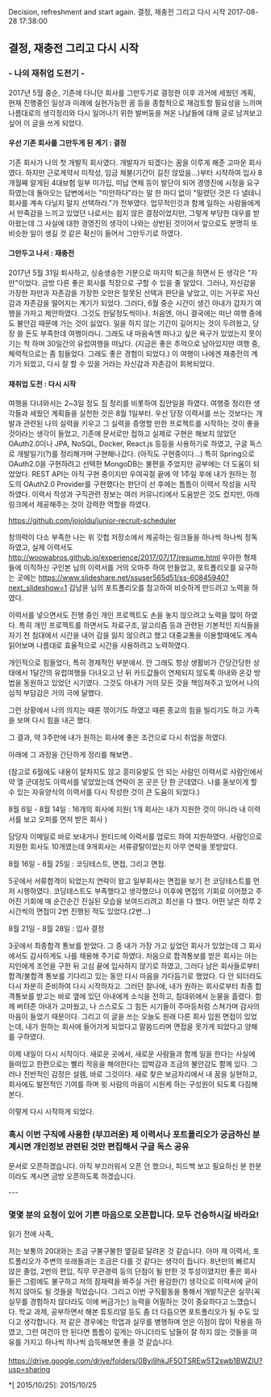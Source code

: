 Decision, refreshment and start again. 결정, 재충전 그리고 다시 시작
2017-08-28 17:38:00


## 결정, 재충전 그리고 다시 시작

### \- 나의 재취업 도전기 -

  

2017년 5월 중순, 기존에 다니던 회사를 그만두기로 결정한 이후 과거에 세웠던 계획, 현재 진행중인 일상과 미래에 실현가능한 꿈 등을
종합적으로 재검토할 필요성을 느끼며 나름대로의 생각정리와 다시 일어나기 위한 발버둥을 쳐온 나날들에 대해 글로 남겨보고 싶어 이 글을 쓰게
되었다.

#### 우선 기존 회사를 그만두게 된 계기 : 결정

기존 회사가 나의 첫 개발직 회사였다. 개발자가 되겠다는 꿈을 이루게 해준 고마운 회사였다. 하지만 근로계약서 미작성, 임금 체불(기간이
길진 않았음...)부터 시작하여 입사 8개월째 알게된 4대보험 일부 미가입, 미납 연체 등이 발단이 되어 경영진에 시정을 요구하였는데
돌아오는 답변에서는 "미안하다"라는 말 한 마디 없이 "밀렸던 것은 다 낼테니 회사를 계속 다닐지 말지 선택하라."가 전부였다. 업무적인것과
함께 일하는 사람들에게서 만족감을 느끼고 있었던 나로서는 쉽지 않은 결정이었지만, 그렇게 부당한 대우를 받아왔는데 그 사실에 대한 경영진의
생각이 나와는 상반된 것이어서 앞으로도 분명히 또 비슷한 일이 생길 것 같은 확신이 들어서 그만두기로 하였다.

#### 그만두고 나서 : 재충전

2017년 5월 31일 퇴사하고, 싱숭생숭한 기분으로 마지막 퇴근을 하면서 든 생각은 "자만"이었다. 금방 다른 좋은 회사를 직장으로 구할
수 있을 줄 알았다. 그러나, 자신감을 가장한 자만과 자존감을 가장한 오만은 잘못된 선택과 판단을 낳았고, 이는 거꾸로 자신감과 자존감을
떨어지는 계기가 되었다. 그러다, 6월 중순 시간이 생긴 아내가 갑자기 여행을 가자고 제안하였다. 그것도 한달정도씩이나. 처음엔, 아니
결국에는 떠난 여행 중에도 불안감 때문에 가는 것이 싫었다. 일을 하지 않는 기간이 길어지는 것이 두려웠고, 당장 쓸 돈도 부족한데
여행이라니. 그래도 내 마음속엔 떠나고 싶은 욕구가 있었는지 못이기는 척 하며 30일간의 유럽여행을 떠났다. (지금은 좋은 추억으로
남아있지만 여행 중, 체력적으로는 좀 힘들었다. 그래도 좋은 경험이 되었다.) 이 여행이 나에겐 재충전의 계기가 되었고, 다시 잘 할 수
있을 거라는 자신감과 자존감이 회복되었다.

#### 재취업 도전 : 다시 시작

여행을 다녀와서는 2~3일 정도 짐 정리를 비롯하여 집안일을 하였다. 여행중 정리한 생각들과 세웠던 계획들을 실천한 것은 8월 1일부터.
우선 당장 이력서를 쓰는 것보다는 개발과 관련된 나의 실력을 키우고 그 실력을 증명할 만한 프로젝트를 시작하는 것이 좋을 것이라는 생각이
들었고, 기존에 문서로만 접하고 실제로 구현은 해보지 않았던 OAuth2.0이나 JPA, NoSQL, Docker, React.js 등등을
사용하기로 하였고, 구글 독스로 개발일기(?)를 정리해가며 구현해나갔다. (아직도 구현중이다...) 특히 Spring으로 OAuth2.0을
구현하려고 선택한 MongoDB는 불편을 주었지만 공부에는 더 도움이 되었었다. REST API는 아직 구현 중이지만 우여곡절 끝에 약
1주일 후에 내가 원하는 정도의 OAuth2.0 Provider를 구현했다는 판단이 선 후에는 틈틈이  이력서 작성을 시작하였다. 이력서
작성과 구직관련 정보는 여러 커뮤니티에서 도움받은 것도 컸지만, 아래 링크에서 제공해주는 것이 강력한 역할을 하였다.

https://github.com/jojoldu/junior-recruit-scheduler

창의력이 다소 부족한 나는 위 깃헙 저장소에서 제공하는 링크들을 하나씩 하나씩 정독하였고, 실제 이력서도
http://woowabros.github.io/experience/2017/07/17/resume.html 우아한 형제들에 이직하신 구인본
님의 이력서를 거의 오마주 하여 만들었고, 포트폴리오를 요구하는 곳에는
https://www.slideshare.net/ssuser565d51/ss-60845940?next_slideshow=1 김남윤 님의
포트폴리오를 참고하여 비슷하게 만드려고 노력을 하였다.

이력서를 넣으면서도 진행 중인 개인 프로젝트도 손을 놓지 않으려고 노력을 많이 하였다. 특히 개인 프로젝트를 하면서도 자료구조, 알고리즘
등과 관련된 기본적인 지식들을 자기 전 침대에서 시간을 내어 감을 잃지 않으려고 했고 대중교통을 이용할때에도 계속 읽어보며 나름대로
효율적으로 시간을 사용하려고 노력하였다.

개인적으로 힘들었다, 특히 경제적인 부분에서. 안 그래도 항상 생활비가 간당간당한 상태에서 1달간의 유럽여행을 다녀오고 난 뒤 카드값들이
연체되지 않도록 아내와 온갖 방법을 동원하고 있었던 시기였다. 그것도 아내가 거의 모든 것을 책임져주고 있어서 나의 심적 부담감은 거의 극에
달했다.

그런 상황에서 나의 의지는 때론 꺾이기도 하였고 때론 종교의 힘을 빌리기도 하고 가족을 보며 다시 힘을 내곤 했다.

그 결과, 약 3주만에 내가 원하는 회사에 좋은 조건으로 다시 취업을 하였다.

아래에 그 과정을 간단하게 정리를 해보면..

  

(참고로 6월에도 내용이 알차지도 않고 흥미유발도 안 되는 사람인 이력서로 사람인에서 약 열 군데정도 이력서를 넣었었는데 연락이 온 곳은 단
한 군데였다. 나를 돋보이게 할 수 있는 자유양식의 이력서를 다시 작성한 것이 큰 도움이 되었다.)

  

8월 6일 - 8월 14일 : 16개의 회사에 지원( 1개 회사는 내가 지원한 것이 아니라 내 이력서를 보고 오퍼를 먼저 받은 회사 )

담당자 이메일로 바로 보내거나 원티드에 이력서를 업로드 하여 지원하였다. 사람인으로 지원한 회사도 10개였는데 9개회사는 서류광탈이었는지
아무 연락을 못받았다.

8월 16일 - 8월 25일 : 코딩테스트, 면접, 그리고 면접.

5곳에서 서류합격이 되었는지 연락이 왔고 일부회사는 면접을 보기 전 코딩테스트를 먼저 시행하였다. 코딩테스트도 부족했다고 생각했으나 이후에
면접의 기회로 이어졌고 주어진 기회에 매 순간순간 진실된 모습을 보여드리려고 최선을 다 했다. 어떤 날은 하루 2시간씩의 면접이 2번 진행된
적도 있었다.(2번...)

8월 21일 - 8월 28일 : 입사 결정

3곳에서 최종합격 통보를 받았다. 그 중 내가 가장 가고 싶었던 회사가 있었는데 그 회사에서도 감사하게도 나를 채용해 주기로 하였다.
처음으로 합격통보를 받은 회사는 아는 지인에게 조언을 구한 뒤 고심 끝에 입사하지 않기로 하였고, 그러다 남은 회사들로부터 합격/불합격
통보를 기다리고 있는 동안 다시 마음을 가다듬기로 했었다. 다 안 되더라도 다시 차분히 준비하여 다시 시작하자고. 그러던 찰나에, 내가
원하는 회사로부터 최종 합격통보를 받고는 바로 옆에 있던 아내에게 소식을 전하고, 침대위에서 눈물을 흘렸다. 함께 버텨준 아내가 고마웠고,
나 스스로도 그 힘든 시기들이 주마등처럼 스쳐가며 감사의 마음이 들었기 때문이다. 그리고 이 글을 쓰는 오늘도 원래 다른 회사 임원 면접이
있었는데, 내가 원하는 회사에 들어가게 되었다고 말씀드리며 면접을 못가게 되었다고 양해를 구하였다.

이제 내일이 다시 시작이다. 새로운 곳에서, 새로운 사람들과 함께 일을 한다는 사실에 들떠있고 한편으로는 빨리 적응을 해야한다는 압박감과
조금의 불안감도 함께 있다. 그러나 전반적인 감정은 설렘, 바로 그것이다. 새로 찾은 보금자리에서 내 꿈을 실현하고, 회사에도 발전적인
기여를 하며 윗 사람의 마음이 시원케 하는 구성원이 되도록 다짐해본다.

  

이렇게 다시 시작하게 되었다.

  

### 혹시 이번 구직에 사용한 (부끄러운) 제 이력서나 포트폴리오가 궁금하신 분 계시면 개인정보 관련된 것만 편집해서 구글 독스 공유
문서로 오픈하겠습니다. 아직 부끄러워서 오픈 안 했으나, 피드백 보고 필요하신 분 한분이라도 계시면 금방 오픈하도록 하겠습니다.

\---

### 몇몇 분의 요청이 있어 기쁜 마음으로 오픈합니다. 모두 건승하시길 바라요!

읽기 전에 사족,

  

저는 보통의 20대와는 조금 구불구불한 옆길로 달려온 것 같습니다. 아마 제 이력서, 포트폴리오가 주변의 또래들과는 조금은 다를 것 같다는
생각이 듭니다. 8년만의 빠르지 않은 졸업, 2번의 편입, 직무 무관경력 등의 단점이 될 만한 것 투성이였지만 좋은 회사들은 그럼에도
불구하고 저의 잠재력을 봐주실 거란 용감한(?) 생각으로 이력서에 굳이 적지 않아도 될 것들을 적었습니다. 그리고 이번 구직활동을 통해서
개발직군은 실무(꼭 실무를 경험하지 않더라도 이에 버금가는) 능력을 어필하는 것이 중요하다고 느꼈습니다. 학교 과제, 공부하면서 해본
튜토리얼 등도 좀 더 다듬으면 포트폴리오가 될 수도 있다고 생각합니다. 저 같은 경우에는 학업과 실무를 병행하며 얻은 이점이 많이 작용을
하였고, 그런 여건이 안 된다면 틈틈이 깊게는 아니더라도 남들이 잘 하지 않는 것들을 여유를 가지고 하나씩 하나씩 습득해보면 좋을 것
같습니다.

####
https://drive.google.com/drive/folders/0Byi9hkJF5OTSREw5T2swb1BWZlU?usp=sharing

  

  *[ 2015/10/25]: 2015/10/25


